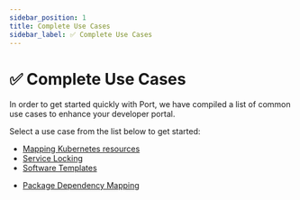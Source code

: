 ```yaml
---
sidebar_position: 1
title: Complete Use Cases
sidebar_label: ✅ Complete Use Cases
---
```


# ✅ Complete Use Cases

In order to get started quickly with Port, we have compiled a list of common use cases to enhance your developer portal.

Select a use case from the list below to get started:

<!-- - [Software Development Lifecycle (SLDC) -->

- [Mapping Kubernetes resources](./full-kubernetes-exporter.md)
- [Service Locking](./service-locking.md)
- [Software Templates](./software-templates.md)
<!-- - IaC Templates -->
- [Package Dependency Mapping](./package-dependency-mapping.md)
